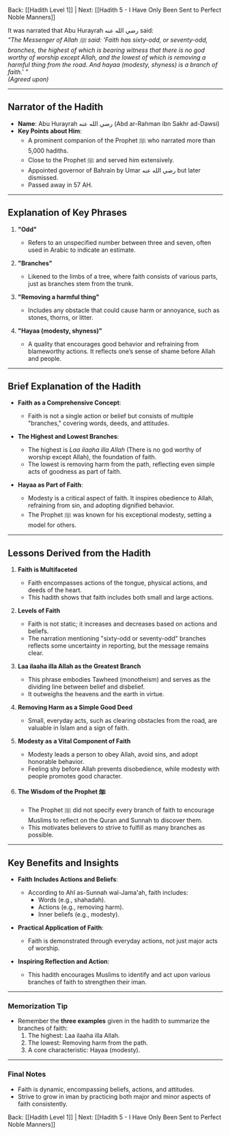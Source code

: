 Back: [[Hadith Level 1]] | Next: [[Hadith 5 - I Have Only Been Sent to Perfect Noble Manners]]


It was narrated that Abu Hurayrah رضي الله عنه said:  
*"The Messenger of Allah ﷺ said: 'Faith has sixty-odd, or seventy-odd, branches, the highest of which is bearing witness that there is no god worthy of worship except Allah, and the lowest of which is removing a harmful thing from the road. And hayaa (modesty, shyness) is a branch of faith.' "*  
*(Agreed upon)*

---

## Narrator of the Hadith
- **Name**: Abu Hurayrah رضي الله عنه (Abd ar-Rahman ibn Sakhr ad-Dawsi)  
- **Key Points about Him**:  
  - A prominent companion of the Prophet ﷺ who narrated more than 5,000 hadiths.  
  - Close to the Prophet ﷺ and served him extensively.  
  - Appointed governor of Bahrain by Umar رضي الله عنه but later dismissed.  
  - Passed away in 57 AH.  

---

## Explanation of Key Phrases
1. **"Odd"**  
   - Refers to an unspecified number between three and seven, often used in Arabic to indicate an estimate.  

2. **"Branches"**  
   - Likened to the limbs of a tree, where faith consists of various parts, just as branches stem from the trunk.  

3. **"Removing a harmful thing"**  
   - Includes any obstacle that could cause harm or annoyance, such as stones, thorns, or litter.  

4. **"Hayaa (modesty, shyness)"**  
   - A quality that encourages good behavior and refraining from blameworthy actions. It reflects one’s sense of shame before Allah and people.  

---

## Brief Explanation of the Hadith
- **Faith as a Comprehensive Concept**:  
  - Faith is not a single action or belief but consists of multiple "branches," covering words, deeds, and attitudes.  

- **The Highest and Lowest Branches**:  
  - The highest is *Laa ilaaha illa Allah* (There is no god worthy of worship except Allah), the foundation of faith.  
  - The lowest is removing harm from the path, reflecting even simple acts of goodness as part of faith.  

- **Hayaa as Part of Faith**:  
  - Modesty is a critical aspect of faith. It inspires obedience to Allah, refraining from sin, and adopting dignified behavior.  
  - The Prophet ﷺ was known for his exceptional modesty, setting a model for others.  

---

## Lessons Derived from the Hadith
1. **Faith is Multifaceted**  
   - Faith encompasses actions of the tongue, physical actions, and deeds of the heart.  
   - This hadith shows that faith includes both small and large actions.  

2. **Levels of Faith**  
   - Faith is not static; it increases and decreases based on actions and beliefs.  
   - The narration mentioning "sixty-odd or seventy-odd" branches reflects some uncertainty in reporting, but the message remains clear.  

3. **Laa ilaaha illa Allah as the Greatest Branch**  
   - This phrase embodies Tawheed (monotheism) and serves as the dividing line between belief and disbelief.  
   - It outweighs the heavens and the earth in virtue.  

4. **Removing Harm as a Simple Good Deed**  
   - Small, everyday acts, such as clearing obstacles from the road, are valuable in Islam and a sign of faith.  

5. **Modesty as a Vital Component of Faith**  
   - Modesty leads a person to obey Allah, avoid sins, and adopt honorable behavior.  
   - Feeling shy before Allah prevents disobedience, while modesty with people promotes good character.  

6. **The Wisdom of the Prophet ﷺ**  
   - The Prophet ﷺ did not specify every branch of faith to encourage Muslims to reflect on the Quran and Sunnah to discover them.  
   - This motivates believers to strive to fulfill as many branches as possible.  

---

## Key Benefits and Insights
- **Faith Includes Actions and Beliefs**:  
   - According to Ahl as-Sunnah wal-Jama'ah, faith includes:  
     - Words (e.g., shahadah).  
     - Actions (e.g., removing harm).  
     - Inner beliefs (e.g., modesty).  

- **Practical Application of Faith**:  
   - Faith is demonstrated through everyday actions, not just major acts of worship.  

- **Inspiring Reflection and Action**:  
   - This hadith encourages Muslims to identify and act upon various branches of faith to strengthen their iman.  

---

### Memorization Tip
- Remember the **three examples** given in the hadith to summarize the branches of faith:  
  1. The highest: Laa ilaaha illa Allah.  
  2. The lowest: Removing harm from the path.  
  3. A core characteristic: Hayaa (modesty).  

---

### Final Notes
- Faith is dynamic, encompassing beliefs, actions, and attitudes.  
- Strive to grow in iman by practicing both major and minor aspects of faith consistently.  

Back: [[Hadith Level 1]] | Next: [[Hadith 5 - I Have Only Been Sent to Perfect Noble Manners]]